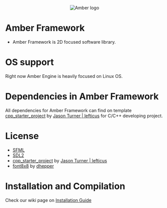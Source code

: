 <p align="center">
  <img src="https://github.com/Dearast/AmberEngine/blob/master/amber-export.png" alt="Amber logo">
</p>

# Amber Framework
 - Amber Framework is 2D focused software library.

# OS support
Right now Amber Engine is heavily focused on Linux OS.

# Dependencies in Amber Framework
All dependencies for Amber Framework can find on template [cpp_starter_project](https://github.com/lefticus/cpp_starter_project) by [Jason Turner | lefticus](https://github.com/lefticus) for C/C++ developing project.

# License
 - [SFML](https://www.sfml-dev.org/license.php)
 - [SDL2](https://www.libsdl.org/license.php)
 - [cpp_starter_project](https://github.com/lefticus/cpp_starter_project) by [Jason Turner | lefticus](https://github.com/lefticus)
 - [font8x8](https://github.com/dhepper/font8x8) by [dhepper](https://github.com/dhepper)

# Installation and Compilation
Check our wiki page on [Installation Guide](https://github.com/Dearast/AmberFramework/wiki/Installation)
